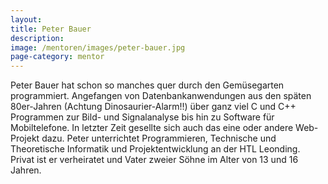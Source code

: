 ```yaml
---
layout:
title: Peter Bauer
description: 
image: /mentoren/images/peter-bauer.jpg
page-category: mentor
---
```


Peter Bauer hat schon so manches quer durch den Gemüsegarten programmiert. Angefangen von Datenbankanwendungen aus den späten 80er-Jahren (Achtung Dinosaurier-Alarm!!) über ganz viel C und C++ Programmen zur Bild- und Signalanalyse bis hin zu Software für Mobiltelefone. In letzter Zeit gesellte sich auch das eine oder andere Web-Projekt dazu. Peter unterrichtet Programmieren, Technische und Theoretische Informatik und Projektentwicklung an der HTL Leonding. Privat ist er verheiratet und Vater zweier Söhne im Alter von 13 und 16 Jahren.
